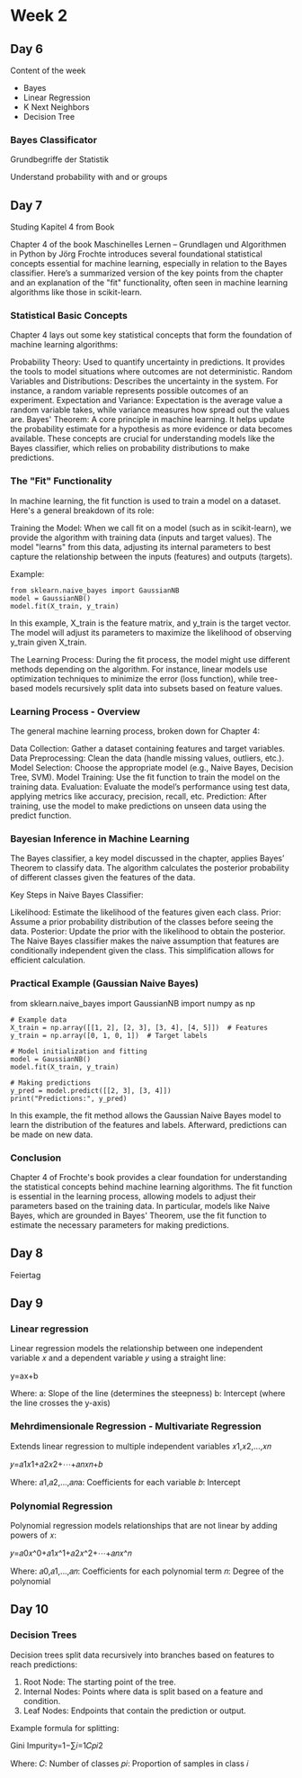 # Week 2

## Day 6

Content of the week

- Bayes
- Linear Regression
- K Next Neighbors
- Decision Tree

### Bayes Classificator

Grundbegriffe der Statistik

Understand probability with and or groups

## Day 7

Studing Kapitel 4 from Book

Chapter 4 of the book Maschinelles Lernen – Grundlagen und Algorithmen in Python by Jörg Frochte introduces several foundational statistical concepts essential for machine learning, especially in relation to the Bayes classifier. Here’s a summarized version of the key points from the chapter and an explanation of the "fit" functionality, often seen in machine learning algorithms like those in scikit-learn.

### Statistical Basic Concepts

Chapter 4 lays out some key statistical concepts that form the foundation of machine learning algorithms:

Probability Theory: Used to quantify uncertainty in predictions. It provides the tools to model situations where outcomes are not deterministic.
Random Variables and Distributions: Describes the uncertainty in the system. For instance, a random variable represents possible outcomes of an experiment.
Expectation and Variance: Expectation is the average value a random variable takes, while variance measures how spread out the values are.
Bayes' Theorem: A core principle in machine learning. It helps update the probability estimate for a hypothesis as more evidence or data becomes available.
These concepts are crucial for understanding models like the Bayes classifier, which relies on probability distributions to make predictions.

### The "Fit" Functionality

In machine learning, the fit function is used to train a model on a dataset. Here's a general breakdown of its role:

Training the Model: When we call fit on a model (such as in scikit-learn), we provide the algorithm with training data (inputs and target values). The model "learns" from this data, adjusting its internal parameters to best capture the relationship between the inputs (features) and outputs (targets).

Example:

    from sklearn.naive_bayes import GaussianNB
    model = GaussianNB()
    model.fit(X_train, y_train)

In this example, X_train is the feature matrix, and y_train is the target vector. The model will adjust its parameters to maximize the likelihood of observing y_train given X_train.

The Learning Process: During the fit process, the model might use different methods depending on the algorithm. For instance, linear models use optimization techniques to minimize the error (loss function), while tree-based models recursively split data into subsets based on feature values.

### Learning Process - Overview

The general machine learning process, broken down for Chapter 4:

Data Collection: Gather a dataset containing features and target variables.
Data Preprocessing: Clean the data (handle missing values, outliers, etc.).
Model Selection: Choose the appropriate model (e.g., Naive Bayes, Decision Tree, SVM).
Model Training: Use the fit function to train the model on the training data.
Evaluation: Evaluate the model’s performance using test data, applying metrics like accuracy, precision, recall, etc.
Prediction: After training, use the model to make predictions on unseen data using the predict function.

### Bayesian Inference in Machine Learning

The Bayes classifier, a key model discussed in the chapter, applies Bayes’ Theorem to classify data. The algorithm calculates the posterior probability of different classes given the features of the data.

Key Steps in Naive Bayes Classifier:

Likelihood: Estimate the likelihood of the features given each class.
Prior: Assume a prior probability distribution of the classes before seeing the data.
Posterior: Update the prior with the likelihood to obtain the posterior.
The Naive Bayes classifier makes the naive assumption that features are conditionally independent given the class. This simplification allows for efficient calculation.

### Practical Example (Gaussian Naive Bayes)

from sklearn.naive_bayes import GaussianNB
import numpy as np

    # Example data
    X_train = np.array([[1, 2], [2, 3], [3, 4], [4, 5]])  # Features
    y_train = np.array([0, 1, 0, 1])  # Target labels

    # Model initialization and fitting
    model = GaussianNB()
    model.fit(X_train, y_train)

    # Making predictions
    y_pred = model.predict([[2, 3], [3, 4]])
    print("Predictions:", y_pred)

In this example, the fit method allows the Gaussian Naive Bayes model to learn the distribution of the features and labels. Afterward, predictions can be made on new data.

### Conclusion

Chapter 4 of Frochte's book provides a clear foundation for understanding the statistical concepts behind machine learning algorithms. The fit function is essential in the learning process, allowing models to adjust their parameters based on the training data. In particular, models like Naive Bayes, which are grounded in Bayes' Theorem, use the fit function to estimate the necessary parameters for making predictions.

## Day 8

Feiertag

## Day 9

### Linear regression

Linear regression models the relationship between one independent variable 𝑥 and a dependent variable 𝑦 using a straight line:

y=ax+b

Where:
a: Slope of the line (determines the steepness)
b: Intercept (where the line crosses the y-axis)

### Mehrdimensionale Regression - Multivariate Regression

Extends linear regression to multiple independent variables 𝑥1,𝑥2,...,𝑥𝑛

𝑦=𝑎1𝑥1+𝑎2𝑥2+⋯+𝑎𝑛𝑥𝑛+𝑏

Where:
𝑎1,𝑎2,...,𝑎𝑛a: Coefficients for each variable
𝑏: Intercept

### Polynomial Regression

Polynomial regression models relationships that are not linear by adding powers of 𝑥:

𝑦=𝑎0𝑥^0+𝑎1𝑥^1+𝑎2𝑥^2+⋯+𝑎𝑛𝑥^𝑛

Where:
𝑎0,𝑎1,...,𝑎𝑛: Coefficients for each polynomial term
𝑛: Degree of the polynomial

## Day 10

### Decision Trees

Decision trees split data recursively into branches based on features to reach predictions:

1. Root Node: The starting point of the tree.
2. Internal Nodes: Points where data is split based on a feature and condition.
3. Leaf Nodes: Endpoints that contain the prediction or output.

Example formula for splitting:

Gini Impurity=1−∑𝑖=1𝐶𝑝𝑖2

Where:
𝐶: Number of classes
𝑝𝑖: Proportion of samples in class 𝑖
